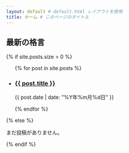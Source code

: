 ```yaml
---
layout: default # default.html レイアウトを使用
title: ホーム # このページのタイトル
---
```


## 最新の格言

{% if site.posts.size > 0 %}
  <ul class="post-list">
    {% for post in site.posts %}
      <li>
        <h3>
          <a href="{{ post.url | relative_url }}">
            {{ post.title }}
          </a>
        </h3>
        <p class="post-meta">
          <time datetime="{{ post.date | date_to_xmlschema }}">
            {{ post.date | date: "%Y年%m月%d日" }}
          </time>
        </p>
        </li>
    {% endfor %}
  </ul>
{% else %}
  <p>まだ投稿がありません。</p>
{% endif %}
